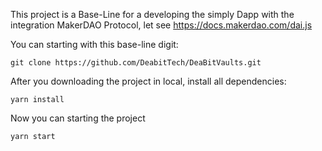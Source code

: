 This project is a Base-Line for a developing the simply Dapp with the integration MakerDAO Protocol, let see https://docs.makerdao.com/dai.js

You can starting with this base-line digit:

`git clone https://github.com/DeabitTech/DeaBitVaults.git`

After you downloading the project in local, install all dependencies:

`yarn install`

Now you can starting the project

`yarn start`
